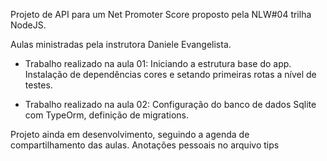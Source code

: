 Projeto de  API para um Net Promoter Score proposto pela NLW#04 trilha NodeJS.

Aulas ministradas pela instrutora Daniele Evangelista.

- Trabalho realizado na aula 01:
Iniciando a estrutura base do app. Instalação de dependências cores e setando primeiras rotas a nível de testes.

- Trabalho realizado na aula 02:
Configuração do banco de dados Sqlite com TypeOrm, definição de migrations.

Projeto ainda em desenvolvimento, seguindo a agenda de compartilhamento das aulas.
Anotações pessoais no arquivo tips